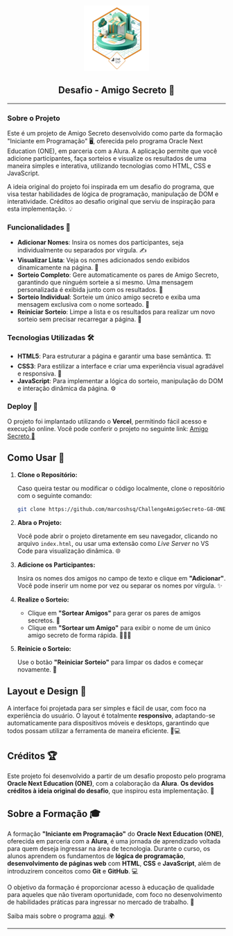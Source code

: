 <p align="center">
  <a href="https://github.com/marcoshsq/ChallengeAmigoSecreto-G8-ONE">
    <img src="https://github.com/marcoshsq/ChallengeAluraStore-G8-ONE/blob/main/Challenge_Badge.png" alt="Challenge_Badge" height="150">
  </a>
</p>

<h2 align="center">Desafio - Amigo Secreto 🎁</h2>

---

### Sobre o Projeto
Este é um projeto de Amigo Secreto desenvolvido como parte da formação "Iniciante em Programação" 🖥️, oferecida pelo programa Oracle Next Education (ONE), em parceria com a Alura. A aplicação permite que você adicione participantes, faça sorteios e visualize os resultados de uma maneira simples e interativa, utilizando tecnologias como HTML, CSS e JavaScript.

A ideia original do projeto foi inspirada em um desafio do programa, que visa testar habilidades de lógica de programação, manipulação de DOM e interatividade. Créditos ao desafio original que serviu de inspiração para esta implementação. 💡

### Funcionalidades 🔧
- **Adicionar Nomes**: Insira os nomes dos participantes, seja individualmente ou separados por vírgula. ✍️
- **Visualizar Lista**: Veja os nomes adicionados sendo exibidos dinamicamente na página. 👀
- **Sorteio Completo**: Gere automaticamente os pares de Amigo Secreto, garantindo que ninguém sorteie a si mesmo. Uma mensagem personalizada é exibida junto com os resultados. 🎉
- **Sorteio Individual**: Sorteie um único amigo secreto e exiba uma mensagem exclusiva com o nome sorteado. 🤔
- **Reiniciar Sorteio**: Limpe a lista e os resultados para realizar um novo sorteio sem precisar recarregar a página. 🔄

### Tecnologias Utilizadas 🛠️
- **HTML5**: Para estruturar a página e garantir uma base semântica. 🏗️
- **CSS3**: Para estilizar a interface e criar uma experiência visual agradável e responsiva. 🎨
- **JavaScript**: Para implementar a lógica do sorteio, manipulação do DOM e interação dinâmica da página. ⚙️

### Deploy 🚀
O projeto foi implantado utilizando o **Vercel**, permitindo fácil acesso e execução online. Você pode conferir o projeto no seguinte link:
[Amigo Secreto 🎁](https://challenge-amigo-secreto-g8-one.vercel.app/)

## Como Usar 🚀

1. **Clone o Repositório:**  

   Caso queira testar ou modificar o código localmente, clone o repositório com o seguinte comando:

   ```bash
   git clone https://github.com/marcoshsq/ChallengeAmigoSecreto-G8-ONE.git
   ```

2. **Abra o Projeto:**  

   Você pode abrir o projeto diretamente em seu navegador, clicando no arquivo `index.html`, ou usar uma extensão como *Live Server* no VS Code para visualização dinâmica. 🌐

3. **Adicione os Participantes:**  

   Insira os nomes dos amigos no campo de texto e clique em **"Adicionar"**. Você pode inserir um nome por vez ou separar os nomes por vírgula. ✨

4. **Realize o Sorteio:**  

   - Clique em **"Sortear Amigos"** para gerar os pares de amigos secretos. 🎲
   - Clique em **"Sortear um Amigo"** para exibir o nome de um único amigo secreto de forma rápida. 🧑‍🤝‍🧑

5. **Reinicie o Sorteio:**  

   Use o botão **"Reiniciar Sorteio"** para limpar os dados e começar novamente. 🔁

## Layout e Design 🎨

A interface foi projetada para ser simples e fácil de usar, com foco na experiência do usuário. O layout é totalmente **responsivo**, adaptando-se automaticamente para dispositivos móveis e desktops, garantindo que todos possam utilizar a ferramenta de maneira eficiente. 📱💻

## Créditos 🏆

Este projeto foi desenvolvido a partir de um desafio proposto pelo programa **Oracle Next Education (ONE)**, com a colaboração da **Alura**. **Os devidos créditos à ideia original do desafio**, que inspirou esta implementação. 🙌

## Sobre a Formação 🎓

A formação **"Iniciante em Programação"** do **Oracle Next Education (ONE)**, oferecida em parceria com a **Alura**, é uma jornada de aprendizado voltada para quem deseja ingressar na área de tecnologia. Durante o curso, os alunos aprendem os fundamentos de **lógica de programação**, **desenvolvimento de páginas web** com **HTML**, **CSS** e **JavaScript**, além de introduzirem conceitos como **Git** e **GitHub**. 💻

O objetivo da formação é proporcionar acesso à educação de qualidade para aqueles que não tiveram oportunidade, com foco no desenvolvimento de habilidades práticas para ingressar no mercado de trabalho. 💪

Saiba mais sobre o programa [aqui](https://www.oracle.com/br/education/oracle-next-education/). 🌍

---
